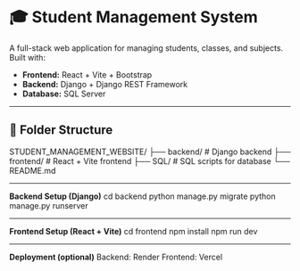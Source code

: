 # 🎓 Student Management System

A full-stack web application for managing students, classes, and subjects. Built with:

- **Frontend:** React + Vite + Bootstrap
- **Backend:** Django + Django REST Framework
- **Database:** SQL Server

---

## 📂 Folder Structure
STUDENT_MANAGEMENT_WEBSITE/
├── backend/ # Django backend
├── frontend/ # React + Vite frontend
├── SQL/ # SQL scripts for database
└── README.md 

---

**Backend Setup (Django)**
cd backend
python manage.py migrate
python manage.py runserver

---

**Frontend Setup (React + Vite)**
cd frontend
npm install
npm run dev

---

**Deployment (optional)**
Backend: Render
Frontend: Vercel


